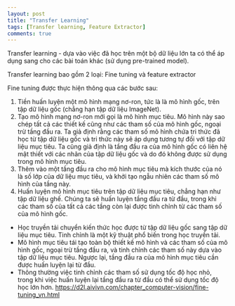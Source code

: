 ```yaml
---
layout: post
title: "Transfer Learning"
tags: [Transfer learning, Feature Extractor]
comments: true
---
```


Transfer learning - dựa vào việc đã học trên một bộ dữ liệu lớn ta có thể áp dụng sang cho các bài toán khác (sử dụng pre-trained model).

Transfer learning bao gồm 2 loại: Fine tuning và feature extractor

Fine tuning được thực hiện thông qua các bước sau:
1. Tiền huấn luyện một mô hình mạng nơ-ron, tức là là mô hình gốc, trên tập dữ liệu gốc (chẳng hạn tập dữ liệu ImageNet).
2. Tạo mô hình mạng nơ-ron mới gọi là mô hình mục tiêu. Mô hình này sao chép tất cả các thiết kế cũng như các tham số của mô hình gốc, ngoại trừ tầng đầu ra. Ta giả định rằng các tham số mô hình chứa tri thức đã học từ tập dữ liệu gốc và tri thức này sẽ áp dụng tương tự đối với tập dữ liệu mục tiêu. Ta cũng giả định là tầng đầu ra của mô hình gốc có liên hệ mật thiết với các nhãn của tập dữ liệu gốc và do đó không được sử dụng trong mô hình mục tiêu.
3. Thêm vào một tầng đầu ra cho mô hình mục tiêu mà kích thước của nó là số lớp của dữ liệu mục tiêu, và khởi tạo ngẫu nhiên các tham số mô hình của tầng này.
4. Huấn luyện mô hình mục tiêu trên tập dữ liệu mục tiêu, chẳng hạn như tập dữ liệu ghế. Chúng ta sẽ huấn luyện tầng đầu ra từ đầu, trong khi các tham số của tất cả các tầng còn lại được tinh chỉnh từ các tham số của mô hình gốc.


- Học truyền tải chuyển kiến thức học được từ tập dữ liệu gốc sang tập dữ liệu mục tiêu. Tinh chỉnh là một kỹ thuật phổ biến trong học truyền tải.
- Mô hình mục tiêu tái tạo toàn bộ thiết kế mô hình và các tham số của mô hình gốc, ngoại trừ tầng đầu ra, và tinh chỉnh các tham số này dựa vào tập dữ liệu mục tiêu. Ngược lại, tầng đầu ra của mô hình mục tiêu cần được huấn luyện lại từ đầu.
- Thông thường việc tinh chỉnh các tham số sử dụng tốc độ học nhỏ, trong khi việc huấn luyện lại tầng đầu ra từ đầu có thể sử dụng tốc độ học lớn hơn.
https://d2l.aivivn.com/chapter_computer-vision/fine-tuning_vn.html
